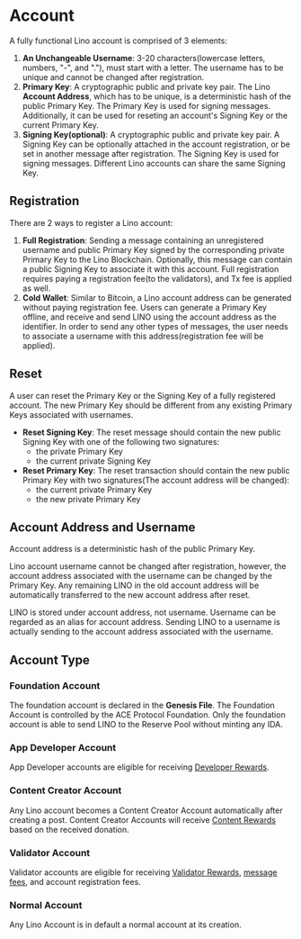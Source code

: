 # Account

A fully functional Lino account is comprised of 3 elements:

1. **An Unchangeable Username**: 3-20 characters(lowercase letters, numbers, "-", and "."), must start with a letter. The username has to be unique and cannot be changed after registration.
2. **Primary Key**: A cryptographic public and private key pair. The Lino **Account Address**, which has to be unique, is a deterministic hash of the public Primary Key. The Primary Key is used for signing messages. Additionally, it can be used for reseting an account's Signing Key or the current Primary Key.
3. **Signing Key(optional)**: A cryptographic public and private key pair. A Signing Key can be optionally attached in the account registration, or be set in another message after registration. The Signing Key is used for signing messages. Different Lino accounts can share the same Signing Key.

## Registration

There are 2 ways to register a Lino account:

1. **Full Registration**: Sending a message containing an unregistered username and public Primary Key signed by the corresponding private Primary Key to the Lino Blockchain. Optionally, this message can contain a public Signing Key to associate it with this account. Full registration requires paying a registration fee(to the validators), and Tx fee is applied as well.
2. **Cold Wallet**: Similar to Bitcoin, a Lino account address can be generated without paying registration fee. Users can generate a Primary Key offline, and receive and send LINO using the account address as the identifier. In order to send any other types of messages, the user needs to associate a username with this address(registration fee will be applied).

## Reset

A user can reset the Primary Key or the Signing Key of a fully registered account. The new Primary Key should be different from any existing Primary Keys associated with usernames.

- **Reset Signing Key**: The reset message should contain the new public Signing Key with one of the following two signatures:
    - the private Primary Key
    - the current private Signing Key
- **Reset Primary Key**: The reset transaction should contain the new public Primary Key with two signatures(The account address will be changed):
    - the current private Primary Key
    - the new private Primary Key

## Account Address and Username

Account address is a deterministic hash of the public Primary Key.

Lino account username cannot be changed after registration, however, the account address associated with the username can be changed by the Primary Key. Any remaining LINO in the old account address will be automatically transferred to the new account address after reset.

LINO is stored under account address, not username. Username can be regarded as an alias for account address. Sending LINO to a username is actually sending to the account address associated with the username.

## Account Type

### Foundation Account

The foundation account is declared in the **Genesis File**. The Foundation Account is controlled by the ACE Protocol Foundation. Only the foundation account is able to send LINO to the Reserve Pool without minting any IDA.

### App Developer Account

App Developer accounts are eligible for receiving [Developer Rewards](about).

### Content Creator Account

Any Lino account becomes a Content Creator Account automatically after creating a post. Content Creator Accounts will receive [Content Rewards](about) based on the received donation.

### Validator Account

Validator accounts are eligible for receiving [Validator Rewards](about), [message fees](about), and account registration fees.

### Normal Account

Any Lino Account is in default a normal account at its creation.
